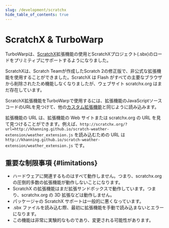 ```yaml
---
slug: /development/scratchx
hide_table_of_contents: true
---
```


# ScratchX & TurboWarp

TurboWarpは、[ScratchX](https://scratchx.org)拡張機能の使用とScratchXプロジェクト(.sbx)のロードをプリミティブにサポートするようになりました。

ScratchXは、Scratch Teamが作成したScratch 2の修正版で、非公式な拡張機能を使用することができました。ScratchX は Flash がすべての主要なブラウザから削除されたため機能しなくなりましたが、ウェブサイト scratchx.org はまだ存在しています。

ScratchX拡張機能をTurboWarpで使用するには、拡張機能のJavaScriptソースコードのURLを見つけて、他の[カスタム拡張機能](/development/custom-extensions)と同じように読み込みます。

拡張機能の URL は、拡張機能の Web サイトまたは scratchx.org の URL を見て見つけることができます。例えば、`http://scratchx.org/?url=http://khanning.github.io/scratch-weather-extension/weather_extension.js` を読み込むための URL は `http://khanning.github.io/scratch-weather-extension/weather_extension.js` です。

## 重要な制限事項 {#limitations}

 - ハードウェアに関連するものはすべて動作しません。つまり、scratchx.org の圧倒的多数の拡張機能が動作しないことになります。
 - ScratchX の拡張機能はまだ拡張サンドボックスで動作しています。つまり、scratchx.org の 3D 拡張などは動作しません。
 - パッケージャの ScratchX サポートは一般的に悪くなっています。
 - .sbx ファイルを読み込む際、最初に拡張機能を手動で読み込まないとエラーになります。
 - この機能は非常に実験的なものであり、変更される可能性があります。
